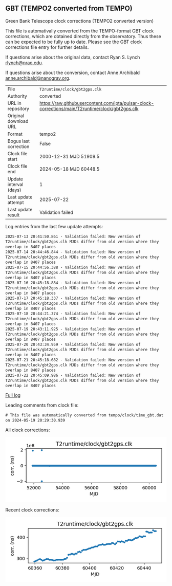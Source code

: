 
## GBT (TEMPO2 converted from TEMPO)

Green Bank Telescope clock corrections (TEMPO2 converted version)

This file is automativally converted from the TEMPO-format GBT
clock corrections, which are obtained directly from the observatory.
Thus these can be expected to be fully up to date. Please see the
GBT clock corrections file entry for further details.

If questions arise about the original data, contact Ryan S. Lynch
<rlynch@nrao.edu>.

If questions arise about the conversion, contact Anne Archibald
<anne.archibald@nanograv.org>.

|     |     |
|:--- |:--- |
| File | `T2runtime/clock/gbt2gps.clk` |
| Authority | converted |
| URL in repository | <https://raw.githubusercontent.com/ipta/pulsar-clock-corrections/main/T2runtime/clock/gbt2gps.clk> |
| Original download URL | <None> |
| Format | tempo2 |
| Bogus last correction | False |
| Clock file start | 2000-12-31 MJD 51909.5 |
| Clock file end | 2024-05-18 MJD 60448.5 |
| Update interval (days) | 1 |
| Last update attempt | 2025-07-22 |
| Last update result | Validation failed |

Log entries from the last few update attempts:
```
2025-07-13 20:41:50.861 - Validation failed: New version of T2runtime/clock/gbt2gps.clk MJDs differ from old version where they overlap in 8407 places
2025-07-14 20:44:46.844 - Validation failed: New version of T2runtime/clock/gbt2gps.clk MJDs differ from old version where they overlap in 8407 places
2025-07-15 20:44:56.388 - Validation failed: New version of T2runtime/clock/gbt2gps.clk MJDs differ from old version where they overlap in 8407 places
2025-07-16 20:45:18.884 - Validation failed: New version of T2runtime/clock/gbt2gps.clk MJDs differ from old version where they overlap in 8407 places
2025-07-17 20:45:18.337 - Validation failed: New version of T2runtime/clock/gbt2gps.clk MJDs differ from old version where they overlap in 8407 places
2025-07-18 20:44:21.374 - Validation failed: New version of T2runtime/clock/gbt2gps.clk MJDs differ from old version where they overlap in 8407 places
2025-07-19 20:43:11.925 - Validation failed: New version of T2runtime/clock/gbt2gps.clk MJDs differ from old version where they overlap in 8407 places
2025-07-20 20:43:34.959 - Validation failed: New version of T2runtime/clock/gbt2gps.clk MJDs differ from old version where they overlap in 8407 places
2025-07-21 20:45:18.682 - Validation failed: New version of T2runtime/clock/gbt2gps.clk MJDs differ from old version where they overlap in 8407 places
2025-07-22 20:45:09.986 - Validation failed: New version of T2runtime/clock/gbt2gps.clk MJDs differ from old version where they overlap in 8407 places
```
[Full log](https://raw.githubusercontent.com/ipta/pulsar-clock-corrections/main/log/T2runtime/clock/gbt2gps.clk.log)

Leading comments from clock file:

    # This file was automatically converted from tempo/clock/time_gbt.dat on 2024-05-19 20:29:30.939



All clock corrections:

![plot of all clock corrections](gbt2gps.clk.png "All corrections")

Recent clock corrections:

![plot of recent clock corrections](gbt2gps.clk.short.png "Recent corrections")

